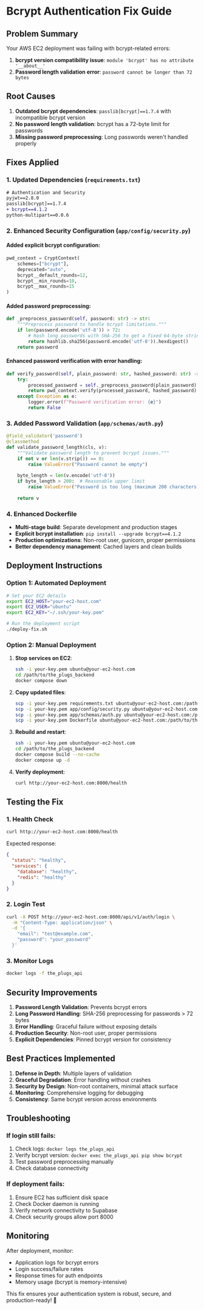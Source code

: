 # Bcrypt Authentication Fix Guide

## Problem Summary

Your AWS EC2 deployment was failing with bcrypt-related errors:

1. **bcrypt version compatibility issue**: `module 'bcrypt' has no attribute '__about__'`
2. **Password length validation error**: `password cannot be longer than 72 bytes`

## Root Causes

1. **Outdated bcrypt dependencies**: `passlib[bcrypt]==1.7.4` with incompatible bcrypt version
2. **No password length validation**: bcrypt has a 72-byte limit for passwords
3. **Missing password preprocessing**: Long passwords weren't handled properly

## Fixes Applied

### 1. Updated Dependencies (`requirements.txt`)
```diff
# Authentication and Security
pyjwt==2.8.0
passlib[bcrypt]==1.7.4
+ bcrypt==4.1.2
python-multipart==0.0.6
```

### 2. Enhanced Security Configuration (`app/config/security.py`)

#### Added explicit bcrypt configuration:
```python
pwd_context = CryptContext(
    schemes=["bcrypt"], 
    deprecated="auto",
    bcrypt__default_rounds=12,
    bcrypt__min_rounds=10,
    bcrypt__max_rounds=15
)
```

#### Added password preprocessing:
```python
def _preprocess_password(self, password: str) -> str:
    """Preprocess password to handle bcrypt limitations."""
    if len(password.encode('utf-8')) > 72:
        # Hash long passwords with SHA-256 to get a fixed 64-byte string
        return hashlib.sha256(password.encode('utf-8')).hexdigest()
    return password
```

#### Enhanced password verification with error handling:
```python
def verify_password(self, plain_password: str, hashed_password: str) -> bool:
    try:
        processed_password = self._preprocess_password(plain_password)
        return pwd_context.verify(processed_password, hashed_password)
    except Exception as e:
        logger.error(f"Password verification error: {e}")
        return False
```

### 3. Added Password Validation (`app/schemas/auth.py`)

```python
@field_validator('password')
@classmethod
def validate_password_length(cls, v):
    """Validate password length to prevent bcrypt issues."""
    if not v or len(v.strip()) == 0:
        raise ValueError("Password cannot be empty")
    
    byte_length = len(v.encode('utf-8'))
    if byte_length > 200:  # Reasonable upper limit
        raise ValueError("Password is too long (maximum 200 characters)")
    
    return v
```

### 4. Enhanced Dockerfile

- **Multi-stage build**: Separate development and production stages
- **Explicit bcrypt installation**: `pip install --upgrade bcrypt==4.1.2`
- **Production optimizations**: Non-root user, gunicorn, proper permissions
- **Better dependency management**: Cached layers and clean builds

## Deployment Instructions

### Option 1: Automated Deployment
```bash
# Set your EC2 details
export EC2_HOST="your-ec2-host.com"
export EC2_USER="ubuntu"
export EC2_KEY="~/.ssh/your-key.pem"

# Run the deployment script
./deploy-fix.sh
```

### Option 2: Manual Deployment

1. **Stop services on EC2**:
   ```bash
   ssh -i your-key.pem ubuntu@your-ec2-host.com
   cd /path/to/the_plugs_backend
   docker compose down
   ```

2. **Copy updated files**:
   ```bash
   scp -i your-key.pem requirements.txt ubuntu@your-ec2-host.com:/path/to/the_plugs_backend/
   scp -i your-key.pem app/config/security.py ubuntu@your-ec2-host.com:/path/to/the_plugs_backend/app/config/
   scp -i your-key.pem app/schemas/auth.py ubuntu@your-ec2-host.com:/path/to/the_plugs_backend/app/schemas/
   scp -i your-key.pem Dockerfile ubuntu@your-ec2-host.com:/path/to/the_plugs_backend/
   ```

3. **Rebuild and restart**:
   ```bash
   ssh -i your-key.pem ubuntu@your-ec2-host.com
   cd /path/to/the_plugs_backend
   docker compose build --no-cache
   docker compose up -d
   ```

4. **Verify deployment**:
   ```bash
   curl http://your-ec2-host.com:8000/health
   ```

## Testing the Fix

### 1. Health Check
```bash
curl http://your-ec2-host.com:8000/health
```

Expected response:
```json
{
  "status": "healthy",
  "services": {
    "database": "healthy",
    "redis": "healthy"
  }
}
```

### 2. Login Test
```bash
curl -X POST http://your-ec2-host.com:8000/api/v1/auth/login \
  -H "Content-Type: application/json" \
  -d '{
    "email": "test@example.com",
    "password": "your_password"
  }'
```

### 3. Monitor Logs
```bash
docker logs -f the_plugs_api
```

## Security Improvements

1. **Password Length Validation**: Prevents bcrypt errors
2. **Long Password Handling**: SHA-256 preprocessing for passwords > 72 bytes
3. **Error Handling**: Graceful failure without exposing details
4. **Production Security**: Non-root user, proper permissions
5. **Explicit Dependencies**: Pinned bcrypt version for consistency

## Best Practices Implemented

1. **Defense in Depth**: Multiple layers of validation
2. **Graceful Degradation**: Error handling without crashes
3. **Security by Design**: Non-root containers, minimal attack surface
4. **Monitoring**: Comprehensive logging for debugging
5. **Consistency**: Same bcrypt version across environments

## Troubleshooting

### If login still fails:
1. Check logs: `docker logs the_plugs_api`
2. Verify bcrypt version: `docker exec the_plugs_api pip show bcrypt`
3. Test password preprocessing manually
4. Check database connectivity

### If deployment fails:
1. Ensure EC2 has sufficient disk space
2. Check Docker daemon is running
3. Verify network connectivity to Supabase
4. Check security groups allow port 8000

## Monitoring

After deployment, monitor:
- Application logs for bcrypt errors
- Login success/failure rates
- Response times for auth endpoints
- Memory usage (bcrypt is memory-intensive)

This fix ensures your authentication system is robust, secure, and production-ready! 🚀

